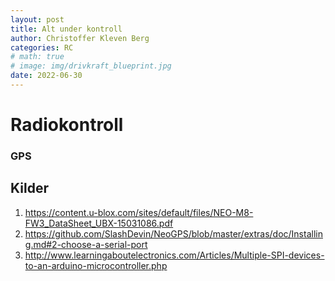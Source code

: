 ```yaml
---
layout: post
title: Alt under kontroll
author: Christoffer Kleven Berg
categories: RC
# math: true
# image: img/drivkraft_blueprint.jpg
date: 2022-06-30
---
```


# Radiokontroll

### GPS

## Kilder

1. https://content.u-blox.com/sites/default/files/NEO-M8-FW3_DataSheet_UBX-15031086.pdf
2. https://github.com/SlashDevin/NeoGPS/blob/master/extras/doc/Installing.md#2-choose-a-serial-port
3. http://www.learningaboutelectronics.com/Articles/Multiple-SPI-devices-to-an-arduino-microcontroller.php
